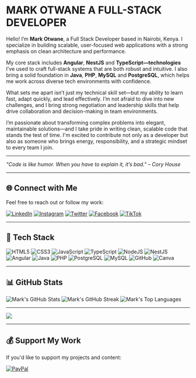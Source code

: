 # MARK OTWANE A FULL-STACK DEVELOPER
Hello! I’m **Mark Otwane**, a Full Stack Developer based in Nairobi, Kenya. I specialize in building scalable, user-focused web applications with a strong emphasis on clean architecture and performance.

My core stack includes **Angular**, **NestJS** and **TypeScript—technologies** I’ve used to craft full-stack systems that are both robust and intuitive. I also bring a solid foundation in **Java**, **PHP**, **MySQL** and **PostgreSQL**, which helps me work across diverse tech environments with confidence.

What sets me apart isn’t just my technical skill set—but my ability to learn fast, adapt quickly, and lead effectively. I’m not afraid to dive into new challenges, and I bring strong negotiation and leadership skills that help drive collaboration and decision-making in team environments.

I’m passionate about transforming complex problems into elegant, maintainable solutions—and I take pride in writing clean, scalable code that stands the test of time. I'm excited to contribute not only as a developer but also as someone who brings energy, responsibility, and a strategic mindset to every team I join.

---

 *"Code is like humor. When you have to explain it, it’s bad." – Cory House*

---

## 🌐 Connect with Me

Feel free to reach out or follow my work:

[![LinkedIn](https://img.shields.io/badge/LinkedIn-%230077B5.svg?logo=linkedin&logoColor=white)](https://linkedin.com/in/markotwane)
[![Instagram](https://img.shields.io/badge/Instagram-%23E4405F.svg?logo=Instagram&logoColor=white)](https://instagram.com/otwanemark)
[![Twitter](https://img.shields.io/badge/Twitter-%231DA1F2.svg?logo=Twitter&logoColor=white)](https://twitter.com/markotwane)
[![Facebook](https://img.shields.io/badge/Facebook-%231877F2.svg?logo=Facebook&logoColor=white)](https://facebook.com/markotwane)
[![TikTok](https://img.shields.io/badge/TikTok-%23000000.svg?logo=TikTok&logoColor=white)](https://tiktok.com/@otwanemark254)

---

## 💼 Tech Stack

![HTML5](https://img.shields.io/badge/html5-%23E34F26.svg?style=for-the-badge&logo=html5&logoColor=white)
![CSS3](https://img.shields.io/badge/css3-%231572B6.svg?style=for-the-badge&logo=css3&logoColor=white)
![JavaScript](https://img.shields.io/badge/javascript-%23323330.svg?style=for-the-badge&logo=javascript&logoColor=%23F7DF1E)
![TypeScript](https://img.shields.io/badge/typescript-%23007ACC.svg?style=for-the-badge&logo=typescript&logoColor=white)
![NodeJS](https://img.shields.io/badge/node.js-6DA55F?style=for-the-badge&logo=node.js&logoColor=white)
![NestJS](https://img.shields.io/badge/nestjs-%23E0234E.svg?style=for-the-badge&logo=nestjs&logoColor=white)
![Angular](https://img.shields.io/badge/angular-%23DD0031.svg?style=for-the-badge&logo=angular&logoColor=white)
![Java](https://img.shields.io/badge/java-%23ED8B00.svg?style=for-the-badge&logo=openjdk&logoColor=white)
![PHP](https://img.shields.io/badge/php-%23777BB4.svg?style=for-the-badge&logo=php&logoColor=white)
![PostgreSQL](https://img.shields.io/badge/postgres-%23316192.svg?style=for-the-badge&logo=postgresql&logoColor=white)
![MySQL](https://img.shields.io/badge/mysql-4479A1.svg?style=for-the-badge&logo=mysql&logoColor=white)
![GitHub](https://img.shields.io/badge/github-%23121011.svg?style=for-the-badge&logo=github&logoColor=white)
![Canva](https://img.shields.io/badge/Canva-%2300C4CC.svg?style=for-the-badge&logo=Canva&logoColor=white)

---

## 📊 GitHub Stats

![Mark's GitHub Stats](https://github-readme-stats.vercel.app/api?username=MarkOtwane&theme=dark&hide_border=false&include_all_commits=true&count_private=true)
![Mark's GitHub Streak](https://nirzak-streak-stats.vercel.app/?user=MarkOtwane&theme=dark&hide_border=false)
![Mark's Top Languages](https://github-readme-stats.vercel.app/api/top-langs/?username=MarkOtwane&theme=dark&hide_border=false&include_all_commits=true&count_private=true&layout=compact)

---

[![](https://visitcount.itsvg.in/api?id=MarkOtwane&icon=0&color=0)](https://visitcount.itsvg.in)

---

## 💰 Support My Work

If you'd like to support my projects and content:

[![PayPal](https://img.shields.io/badge/PayPal-00457C?style=for-the-badge&logo=paypal&logoColor=white)](https://paypal.me/otwanemark254@gmail.com)
